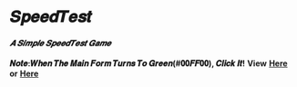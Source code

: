 # 𝑺𝒑𝒆𝒆𝒅𝑻𝒆𝒔𝒕
#### *𝑨 𝑺𝒊𝒎𝒑𝒍𝒆 𝑺𝒑𝒆𝒆𝒅𝑻𝒆𝒔𝒕 𝑮𝒂𝒎𝒆*  
**𝑵𝒐𝒕𝒆:𝑾𝒉𝒆𝒏 𝑻𝒉𝒆 𝑴𝒂𝒊𝒏 𝑭𝒐𝒓𝒎 𝑻𝒖𝒓𝒏𝒔 𝑻𝒐 𝑮𝒓𝒆𝒆𝒏(#𝟎𝟎𝑭𝑭𝟎𝟎),  𝑪𝒍𝒊𝒄𝒌 𝑰𝒕!**
**View** **[Here](https://cfitcorporation.github.io/speedtest/)** **or** **[Here](http://www.cfit.top/cfitgame/speedtest)**
